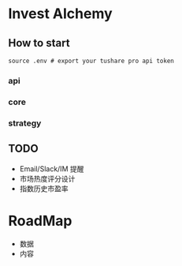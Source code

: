 # Invest Alchemy

## How to start

```
source .env # export your tushare pro api token
```

### api

### core

### strategy

## TODO

- Email/Slack/IM 提醒
- 市场热度评分设计
- 指数历史市盈率

# RoadMap

- 数据
- 内容